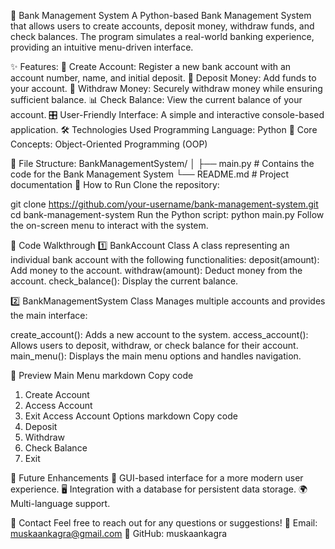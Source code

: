 🏦 Bank Management System
A Python-based Bank Management System that allows users to create accounts, deposit money, withdraw funds, and check balances. The program simulates a real-world banking experience, providing an intuitive menu-driven interface.



✨ Features:
🔐 Create Account: Register a new bank account with an account number, name, and initial deposit.
💸 Deposit Money: Add funds to your account.
🏧 Withdraw Money: Securely withdraw money while ensuring sufficient balance.
📊 Check Balance: View the current balance of your account.
🎛 User-Friendly Interface: A simple and interactive console-based application.
🛠️ Technologies Used
Programming Language: Python 🐍
Core Concepts: Object-Oriented Programming (OOP)



📂 File Structure:
BankManagementSystem/
│
├── main.py   # Contains the code for the Bank Management System
└── README.md # Project documentation
🚀 How to Run
Clone the repository:



git clone https://github.com/your-username/bank-management-system.git
cd bank-management-system
Run the Python script:
python main.py
Follow the on-screen menu to interact with the system.



📝 Code Walkthrough
1️⃣ BankAccount Class
A class representing an individual bank account with the following functionalities:
deposit(amount): Add money to the account.
withdraw(amount): Deduct money from the account.
check_balance(): Display the current balance.

2️⃣ BankManagementSystem Class
Manages multiple accounts and provides the main interface:

create_account(): Adds a new account to the system.
access_account(): Allows users to deposit, withdraw, or check balance for their account.
main_menu(): Displays the main menu options and handles navigation.


📸 Preview
Main Menu
markdown
Copy code
1. Create Account
2. Access Account
3. Exit
Access Account Options
markdown
Copy code
1. Deposit
2. Withdraw
3. Check Balance
4. Exit


🎯 Future Enhancements
📱 GUI-based interface for a more modern user experience.
🖥 Integration with a database for persistent data storage.
🌍 Multi-language support.



📧 Contact
Feel free to reach out for any questions or suggestions!
📩 Email: muskaankagra@gmail.com
🔗 GitHub: muskaankagra









